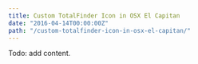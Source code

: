 ```yaml
---
title: Custom TotalFinder Icon in OSX El Capitan
date: "2016-04-14T00:00:00Z"
path: "/custom-totalfinder-icon-in-osx-el-capitan/"
---
```


Todo: add content.